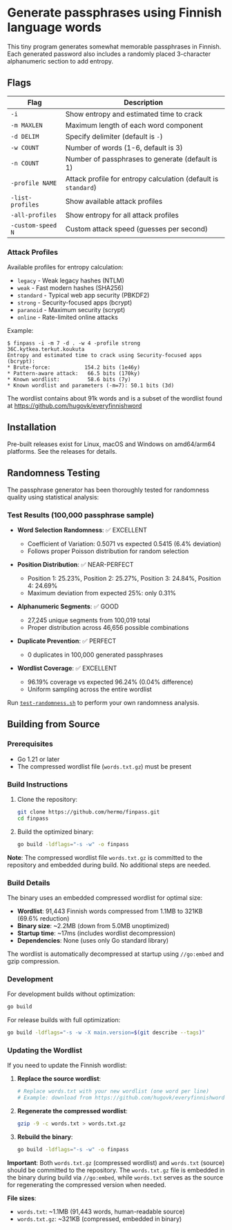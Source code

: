 # Generate passphrases using Finnish language words

This tiny program generates somewhat memorable passphrases in Finnish.
Each generated password also includes a randomly placed 3-character alphanumeric section to add entropy.

## Flags

| Flag              | Description                                                    |
|-------------------|----------------------------------------------------------------|
| `-i`              | Show entropy and estimated time to crack                      |
| `-m MAXLEN`       | Maximum length of each word component                         |
| `-d DELIM`        | Specify delimiter (default is `-`)                           |
| `-w COUNT`        | Number of words (1-6, default is 3)                          |
| `-n COUNT`        | Number of passphrases to generate (default is 1)               |
| `-profile NAME`   | Attack profile for entropy calculation (default is `standard`) |
| `-list-profiles`  | Show available attack profiles                                |
| `-all-profiles`   | Show entropy for all attack profiles                         |
| `-custom-speed N` | Custom attack speed (guesses per second)                     |

### Attack Profiles

Available profiles for entropy calculation:
- `legacy` - Weak legacy hashes (NTLM)
- `weak` - Fast modern hashes (SHA256)
- `standard` - Typical web app security (PBKDF2)
- `strong` - Security-focused apps (bcrypt)
- `paranoid` - Maximum security (scrypt)
- `online` - Rate-limited online attacks

Example:

```
$ finpass -i -m 7 -d . -w 4 -profile strong
36C.kytkea.terkut.koukuta
Entropy and estimated time to crack using Security-focused apps (bcrypt):
* Brute-force:           154.2 bits (1e46y)
* Pattern-aware attack:   66.5 bits (170ky)
* Known wordlist:         58.6 bits (7y)
* Known wordlist and parameters (-m=7): 50.1 bits (3d)
```

The wordlist contains about 91k words and is a subset of the wordlist found at https://github.com/hugovk/everyfinnishword

## Installation

Pre-built releases exist for Linux, macOS and Windows on amd64/arm64 platforms. See the releases for details.

## Randomness Testing

The passphrase generator has been thoroughly tested for randomness quality using statistical analysis:

### Test Results (100,000 passphrase sample)

- **Word Selection Randomness**: ✅ EXCELLENT
  - Coefficient of Variation: 0.5071 vs expected 0.5415 (6.4% deviation)
  - Follows proper Poisson distribution for random selection

- **Position Distribution**: ✅ NEAR-PERFECT
  - Position 1: 25.23%, Position 2: 25.27%, Position 3: 24.84%, Position 4: 24.69%
  - Maximum deviation from expected 25%: only 0.31%

- **Alphanumeric Segments**: ✅ GOOD
  - 27,245 unique segments from 100,019 total
  - Proper distribution across 46,656 possible combinations

- **Duplicate Prevention**: ✅ PERFECT
  - 0 duplicates in 100,000 generated passphrases

- **Wordlist Coverage**: ✅ EXCELLENT
  - 96.19% coverage vs expected 96.24% (0.04% difference)
  - Uniform sampling across the entire wordlist

Run [`test-randomness.sh`](test-randomness.sh) to perform your own randomness analysis.

## Building from Source

### Prerequisites
- Go 1.21 or later
- The compressed wordlist file (`words.txt.gz`) must be present

### Build Instructions

1. Clone the repository:
   ```bash
   git clone https://github.com/hermo/finpass.git
   cd finpass
   ```

2. Build the optimized binary:
   ```bash
   go build -ldflags="-s -w" -o finpass
   ```

**Note**: The compressed wordlist file `words.txt.gz` is committed to the repository and embedded during build. No additional steps are needed.

### Build Details

The binary uses an embedded compressed wordlist for optimal size:
- **Wordlist**: 91,443 Finnish words compressed from 1.1MB to 321KB (69.6% reduction)
- **Binary size**: ~2.2MB (down from 5.0MB unoptimized)
- **Startup time**: ~17ms (includes wordlist decompression)
- **Dependencies**: None (uses only Go standard library)

The wordlist is automatically decompressed at startup using `//go:embed` and gzip compression.

### Development

For development builds without optimization:
```bash
go build
```

For release builds with full optimization:
```bash
go build -ldflags="-s -w -X main.version=$(git describe --tags)"
```

### Updating the Wordlist

If you need to update the Finnish wordlist:

1. **Replace the source wordlist**:
   ```bash
   # Replace words.txt with your new wordlist (one word per line)
   # Example: download from https://github.com/hugovk/everyfinnishword
   ```

2. **Regenerate the compressed wordlist**:
   ```bash
   gzip -9 -c words.txt > words.txt.gz
   ```

3. **Rebuild the binary**:
   ```bash
   go build -ldflags="-s -w" -o finpass
   ```

**Important**: Both `words.txt.gz` (compressed wordlist) and `words.txt` (source) should be committed to the repository. The `words.txt.gz` file is embedded in the binary during build via `//go:embed`, while `words.txt` serves as the source for regenerating the compressed version when needed.

**File sizes**:
- `words.txt`: ~1.1MB (91,443 words, human-readable source)
- `words.txt.gz`: ~321KB (compressed, embedded in binary)
